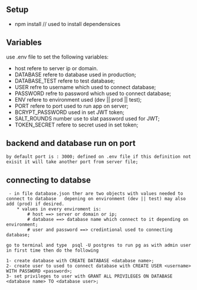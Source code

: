 ## Setup

- npm install // used to install dependensices

## Variables

use .env file to set the following variables:

- host refere to server ip or domain.
- DATABASE refere to database used in production;
- DATABASE_TEST refere to test database;
- USER refre to username which used to connect database;
- PASSWORD refre to password which used to connect database;
- ENV refere to environment used (dev || prod || test);
- PORT refere to port used to run app on server;
- BCRYPT_PASSWORD used in set JWT token;
- SALT_ROUNDS number use to slat password used for JWT;
- TOKEN_SECRET refere to secret used in set token;

## backend and database run on port

    by default port is : 3000; defined on .env file if this definition not exisit it will take another port from server file;

## connecting to databse

     - in file database.json ther are two objects with values needed to connect to database   depening on environment (dev || test) may also add (prod) if desired.
        * values in every enviroment is:
            # host ==> server or domain or ip;
            # database ==> database name which connect to it depending on environment;
            # user and password ==> credintional used to connecting database;

    go to terminal and type  psql -U postgres to run pg as with admin user in first time then do the following

    1- create database with CREATE DATABASE <database name>;
    2- create user to used to connect database with CREATE USER <username> WITH PASSWORD <password>;
    3- set privileges to user with GRANT ALL PRIVILEGES ON DATABASE <database name> TO <database user>;
